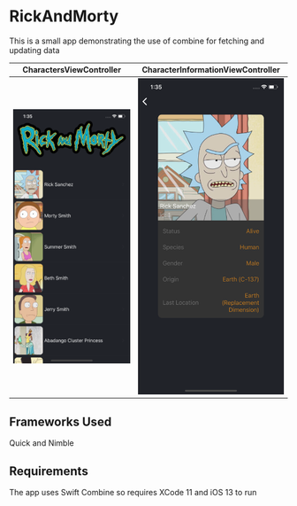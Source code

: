 # RickAndMorty

This is a small app demonstrating the use of combine for fetching and updating data

CharactersViewController|CharacterInformationViewController
---|---
<img src="images/CharactersViewController.png" width = 300>|<img src="images/CharacterInformationViewController.png" width = 300>


## Frameworks Used

Quick and Nimble

## Requirements

The app uses Swift Combine so requires XCode 11 and iOS 13 to run

